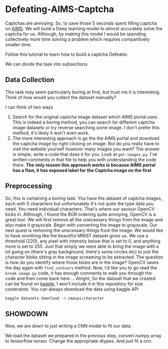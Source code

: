 # Defeating-AIMS-Captcha
Captchas are annoying. So, to save those 5 seconds spent filling captcha on [AIMS](https://aims.iith.ac.in/aims/). We will build a Deep learning model to almost accurately solve the captcha for us. Although, by making this model I would be spending collectively more time solving a problem which requires comparitively smaller time.

Follow this tutorial to learn how to build a captcha Defeator.

We can divide the task into subsections

## Data Collection
This task may seem particularly boring at first, but trust me it is interesting. Think of how would you collect the dataset manually?

I can think of two ways
1. Search for the original captcha image dataset which AIMS portal uses. This is indeed a boring method, you can search for different captcha image datasets or try reverse searching some image. I don't prefer this method, it's likely it won't even work.
2. The more interesting approach is go the the AIMS portal and download the captcha image by right clicking on image. But do you really have to visit the website yourself however many images you want? The answer is simple, write a code that does it for you. Look at `get-images.py`. I've written comments in that file to help you with understanding the code there. **The only reason this approach works is because AIMS portal has a flaw, it has exposed label for the Captcha image on the first**

## Preprocessing
So, this is certaining a boring task. You have the dataset of captcha images, each with 5 characters but unfortunately it's not quite the type data you need. You need individual characters. That's where our saviour OpenCV kicks in. Although, I found the BGR ordering quite annoying, OpenCV is a great tool. We will first remove all the unecessary things from the image and also make it grayscale. Begin with converting the image to grayscale. Our next quest is removing the unecessary things from the image. We would like to have somthing like the beautiful MNIST dataset gives us. We use a threshold (220), any pixel with intensity below that is set to 0, and anything more is set to 255. Just that simply we were able to bring the image with a lot going on (there's gray background, there's some circles etc) to just the character blobs sitting in the image screaming to be extracted. The question is how do you identify where those blobs are in the image? OpenCV saves the day again with `find_contours` method. Now, I'd like you to go read the `break-image.py` code, it has enough comments to walk you through the code and then come back here.... Alright, So the dataset that we created can be found on [kaggle](https://www.kaggle.com/datasets/cmaspi/character), I won't include it in this repository for size constraints. You can always download the data using kaggle API
```bash
kaggle datasets download -d cmaspi/character
```

## SHOWDOWN
Now, we are down to just writing a CNN model to fit our data. 

We load the dataset we prepared in the previous step, convert numpy array to tensorflow tensor. Change the appropriate dtypes. And just fit a cnn. 
